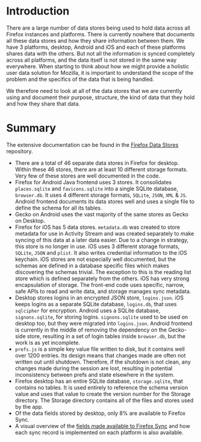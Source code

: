 
# Introduction

There are a large number of data stores being used to hold data across all Firefox instances and platforms. There is currently nowhere that documents all these data stores and how they share information between them. We have 3 platforms, desktop, Android and iOS and each of these platforms shares data with the others. But not all the information is synced completely across all platforms, and the data itself is not stored in the same way everywhere. When starting to think about how we might provide a holistic user data solution for Mozilla, it is important to understand the scope of the problem and the specifics of the data that is being handled. 

We therefore need to look at all of the data stores that we are currently using and document their purpose, structure, the kind of data that they hold and how they share that data.


# Summary

The extensive documentation can be found in the [Firefox Data Stores](https://github.com/mozilla/firefox-data-store-docs) repository.

* There are a total of 46 separate data stores in Firefox for desktop. Within these 46 stores, there are at least 10 different storage formats. Very few of these stores are well documented in the code. 
* Firefox for Android Java frontend uses 3 stores. It consolidates `places.sqlite` and `favicons.sqlite` into a single SQLite database, `browser.db`. It uses 4 different storage formats, `SQLite`, `JSON`, `XML` & `JS`. Android frontend documents its data stores well and uses a single file to define the schema for all its tables.
* Gecko on Android uses the vast majority of the same stores as Gecko on Desktop. 
* Firefox for iOS has 5 data stores. `metadata.db` was created to store metadata for use in Activity Stream and was created separately to make syncing of this data at a later data easier. Due to a change in strategy, this store is no longer in use. iOS uses 3 different storage formats, `SQLite`, `JSON` and `plist`. It also writes credential information to the iOS keychain. iOS stores are not especially well documented, but the schemas are defined in a database specific files which makes discovering the schemas trivial. The exception to this is the reading list store which is defined separately from the others. iOS has very strong encapsulation of storage. The front-end code uses specific, narrow, safe APIs to read and write data, and storage manages sync metadata.
* Desktop stores logins in an encrypted JSON store, `logins.json`. iOS keeps logins as a separate SQLite database, `logins.db`, that uses `sqlcipher` for encryption. Android uses a SQLite database, `signons.sqlite`, for storing logins. `signons.sqlite` used to be used on desktop too, but they were migrated into `logins.json`. Android frontend is currently in the middle of removing the dependency on the Gecko-side store, resulting in a set of login tables inside `browser.db`, but the work is as yet incomplete.
* `prefs.js` is a simple key value file written to disk, but it contains well over 1200 entries. Its design means that changes made are often not written out until shutdown. Therefore, if the shutdown is not clean, any changes made during the session are lost, resulting in potential inconsistency between prefs and state elsewhere in the system.
* Firefox desktop has an entire SQLite database, `storage.sqlite`, that contains no tables. It is used entirely to reference the schema version value and uses that value to create the version number for the Storage directory. The Storage directory contains all of the files and stores used by the app.
* Of the data fields stored by desktop, only 8% are available to Firefox Sync.
* A visual overview of the [fields made available to Firefox Sync](https://docs.google.com/spreadsheets/d/1k9_K7Dc3q2h3SDV0vwjTgJou-ndza6WuobyJ1bbemtc/edit?ts=5977ab9d#gid=1269587388) and how each sync record is implemented on each platform is also available.

